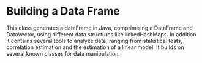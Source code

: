 # Building a Data Frame

This class generates a dataFrame in Java, comprimising a DataFrame and DataVector, using different data structures like linkedHashMaps. In addition it contains several tools to analyze data, ranging from statistical tests, correlation estimation and the estimation of a linear model. It builds on several known classes for data manipulation.
